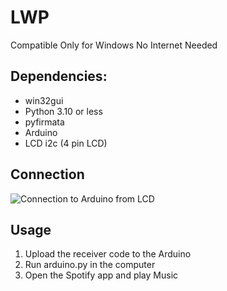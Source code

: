 # LWP

Compatible Only for Windows
No Internet Needed

## Dependencies:
- win32gui
- Python 3.10 or less
- pyfirmata
- Arduino
- LCD i2c (4 pin LCD)

## Connection
![Connection to Arduino from LCD](https://www.make-it.ca/wp-content/uploads/2021/09/arduino-uno-to-lcd-i2c.jpg)

## Usage
1. Upload the receiver code to the Arduino
2. Run arduino.py in the computer
3. Open the Spotify app and play Music
